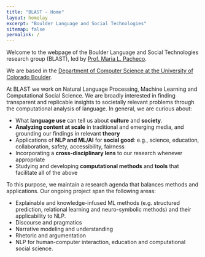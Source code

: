 ```yaml
---
title: "BLAST - Home"
layout: homelay
excerpt: "Boulder Language and Social Technologies"
sitemap: false
permalink: /
---
```


Welcome to the webpage of the Boulder Language and Social Technologies research group (BLAST), led by [Prof. Maria L. Pacheco](https://blast-cu.github.io/mlpacheco/). 

We are based in the [Department of Computer
Science at the University of Colorado Boulder](https://www.colorado.edu/cs/).

At BLAST we work on Natural Language Processing, Machine Learning and
Computational Social Science. We are broadly interested in finding transparent and replicable insights to societally relevant problems through the computational analysis of language. In general, we are curious about:
* What **language use** can tell us about **culture** and **society**.
* **Analyzing content at scale** in traditional and emerging media, and grounding our findings in relevant **theory**
* Applications of **NLP and ML/AI** for **social good**: e.g., science, education, collaboration, safety, accessibility, fairness
* Incorporating a **cross-disciplinary lens** to our research whenever appropriate
* Studying and developing **computational methods** and **tools** that facilitate all of the above

To this purpose, we maintain a research agenda that balances methods and applications. Our ongoing project span the following areas:

* Explainable and knowledge-infused ML methods (e.g. structured
prediction, relational learning and neuro-symbolic methods) and their applicability to NLP.
* Discourse and pragmatics
* Narrative modeling and understanding
* Rhetoric and argumentation
* NLP for human-computer interaction, education and computational social science. 
